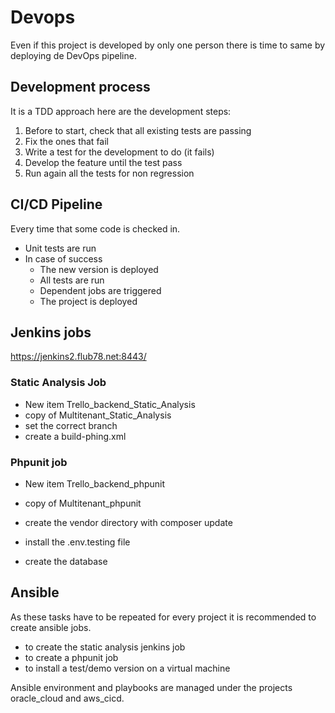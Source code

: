 # Devops

Even if this project is developed by only one person there is time to same by deploying de DevOps pipeline.

## Development process

It is a TDD approach here are the development steps:

1. Before to start, check that all existing tests are passing
2. Fix the ones that fail
3. Write a test for the development to do (it fails)
4. Develop the feature until the test pass
5. Run again all the tests for non regression


## CI/CD Pipeline

Every time that some code is checked in.

* Unit tests are run
* In case of success
  * The new version is deployed
  * All tests are run
  * Dependent jobs are triggered
  * The project is deployed


## Jenkins jobs

https://jenkins2.flub78.net:8443/


### Static Analysis Job

* New item Trello_backend_Static_Analysis
* copy of Multitenant_Static_Analysis
* set the correct branch
* create a build-phing.xml
  
### Phpunit job

* New item Trello_backend_phpunit
* copy of Multitenant_phpunit

* create the vendor directory with composer update
* install the .env.testing file
* create the database

## Ansible

As these tasks have to be repeated for every project it is recommended to create ansible jobs.

* to create the static analysis jenkins job
* to create a phpunit job
* to install a test/demo version on a virtual machine

Ansible environment and playbooks are managed under the projects oracle_cloud and aws_cicd.



